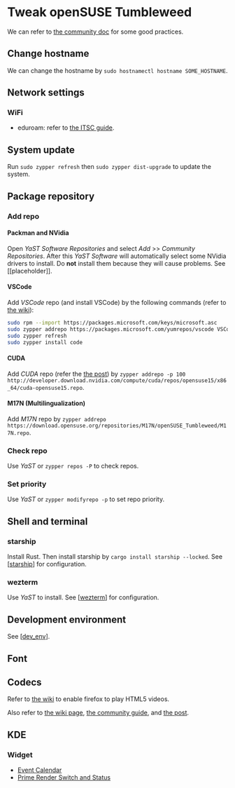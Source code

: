 # Tweak openSUSE Tumbleweed

We can refer to [the community doc]( https://opensuse.github.io/openSUSE-docs-revamped-temp/best_of_post/ ) for some good practices.

## Change hostname

We can change the hostname by `sudo hostnamectl hostname SOME_HOSTNAME`.

## Network settings

### WiFi

- eduroam: refer to [the ITSC guide]( https://itsc.hkust.edu.hk/services/general-it-services/wifi/wi-fi-services/configuration-eduroam ).

## System update

Run `sudo zypper refresh` then `sudo zypper dist-upgrade` to update the system.

## Package repository

### Add repo

#### Packman and NVidia

Open *YaST Software Repositories* and select *Add* >> *Community Repositories*.  After this *YaST Software* will automatically select some NVidia drivers to install. Do **not** install them because they will cause problems. See [[placeholder]].

#### VSCode

Add *VSCode* repo (and install VSCode) by the following commands (refer to [the wiki]( https://en.opensuse.org/Visual_Studio_Code#Install )):

```bash
sudo rpm --import https://packages.microsoft.com/keys/microsoft.asc
sudo zypper addrepo https://packages.microsoft.com/yumrepos/vscode VSCode
sudo zypper refresh
sudo zypper install code
```

#### CUDA

Add *CUDA* repo (refer the [the post]( https://www.reddit.com/r/openSUSE/comments/gaihe9/cuda_on_tumbleweed/ )) by `zypper addrepo -p 100 http://developer.download.nvidia.com/compute/cuda/repos/opensuse15/x86_64/cuda-opensuse15.repo`.

#### M17N (Multilingualization)

Add *M17N* repo by `zypper addrepo https://download.opensuse.org/repositories/M17N/openSUSE_Tumbleweed/M17N.repo`.

### Check repo

Use *YaST* or `zypper repos -P` to check repos.

### Set priority

Use *YaST* or `zypper modifyrepo -p` to set repo priority.

## Shell and terminal

### starship

Install Rust. Then install starship by `cargo install starship --locked`. See [[starship]] for configuration.

### wezterm

Use *YaST* to install. See [[wezterm]] for configuration.

## Development environment

See [[dev_env]].

## Font

## Codecs

Refer to [the wiki]( https://en.opensuse.org/SDB:Firefox_MP4/H.264_Video_Support ) to enable firefox to play HTML5 videos.

Also refer to [the wiki page]( https://en.opensuse.org/SDB:Installing_codecs_from_Packman_repositories ), [the community guide]( https://opensuse.github.io/openSUSE-docs-revamped-temp/codecs/ ), and [the post]( https://www.reddit.com/r/openSUSE/comments/u0myze/some_youtube_videos_dont_play_on_firefox/ ).

## KDE

### Widget

- [Event Calendar]( https://store.kde.org/p/998901 )
- [Prime Render Switch and Status]( https://store.kde.org/p/1425330 )

[//begin]: # "Autogenerated link references for markdown compatibility"
[starship]: ../../../cross-platform/starship.md "starship"
[wezterm]: ../../../cross-platform/wezterm.md "wezterm"
[dev_env]: dev_env.md "Development Environment"
[//end]: # "Autogenerated link references"
